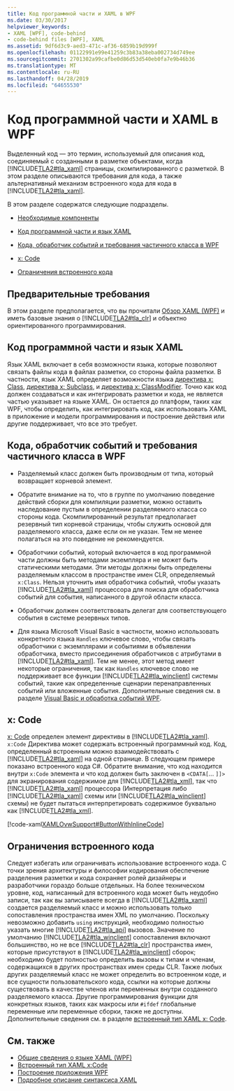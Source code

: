 ```yaml
---
title: Код программной части и XAML в WPF
ms.date: 03/30/2017
helpviewer_keywords:
- XAML [WPF], code-behind
- code-behind files [WPF], XAML
ms.assetid: 9df6d3c9-aed3-471c-af36-6859b19d999f
ms.openlocfilehash: 01122991e99e41259c3b83a38eba002734d749ee
ms.sourcegitcommit: 2701302a99cafbe0d86d53d540eb0fa7e9b46b36
ms.translationtype: MT
ms.contentlocale: ru-RU
ms.lasthandoff: 04/28/2019
ms.locfileid: "64655530"
---
```

# <a name="code-behind-and-xaml-in-wpf"></a>Код программной части и XAML в WPF
<a name="introduction"></a> Выделенный код — это термин, используемый для описания код, соединяемый с созданными в разметке объектами, когда [!INCLUDE[TLA2#tla_xaml](../../../../includes/tla2sharptla-xaml-md.md)] страницы, скомпилированного с разметкой. В этом разделе описываются требования для кода, а также альтернативный механизм встроенного кода для кода в [!INCLUDE[TLA2#tla_xaml](../../../../includes/tla2sharptla-xaml-md.md)].  
  
 В этом разделе содержатся следующие подразделы.  
  
- [Необходимые компоненты](#Prerequisites)  
  
- [Код программной части и язык XAML](#codebehind_and_the_xaml_language)  
  
- [Кода, обработчик событий и требования частичного класса в WPF](#Code_behind__Event_Handler__and_Partial_Class)  
  
- [x: Code](#x_Code)  
  
- [Ограничения встроенного кода](#Inline_Code_Limitations)  
  
<a name="Prerequisites"></a>   
## <a name="prerequisites"></a>Предварительные требования  
 В этом разделе предполагается, что вы прочитали [Обзор XAML (WPF)](xaml-overview-wpf.md) и иметь базовые знания о [!INCLUDE[TLA2#tla_clr](../../../../includes/tla2sharptla-clr-md.md)] и объектно ориентированного программирования.  
  
<a name="codebehind_and_the_xaml_language"></a>   
## <a name="code-behind-and-the-xaml-language"></a>Код программной части и язык XAML  
 Язык XAML включает в себя возможности языка, которые позволяют связать файлы кода в файлах разметки, со стороны файла разметки. В частности, язык XAML определяет возможности языка [директива x: Class](../../xaml-services/x-class-directive.md), [директива x: Subclass](../../xaml-services/x-subclass-directive.md), и [директива x: ClassModifier](../../xaml-services/x-classmodifier-directive.md). Точно как код должен создаваться и как интегрировать разметки и кода, не является частью указывает на языке XAML. Он остается до платформ, таких как WPF, чтобы определить, как интегрировать код, как использовать XAML в приложение и модели программирования и построение действия или другие поддерживает, что все это требует.  
  
<a name="Code_behind__Event_Handler__and_Partial_Class"></a>   
## <a name="code-behind-event-handler-and-partial-class-requirements-in-wpf"></a>Кода, обработчик событий и требования частичного класса в WPF  
  
- Разделяемый класс должен быть производным от типа, который возвращает корневой элемент.  
  
- Обратите внимание на то, что в группе по умолчанию поведение действий сборки для компиляции разметки, можно оставить наследование пустым в определении разделяемого класса со стороны кода. Скомпилированный результат предполагает резервный тип корневой страницы, чтобы служить основой для разделяемого класса, даже если он не указан. Тем не менее полагаться на это поведение не рекомендуется.  
  
- Обработчики событий, который включается в код программной части должны быть методами экземпляра и не может быть статическими методами. Эти методы должны быть определены разделяемым классом в пространстве имен CLR, определяемый `x:Class`. Нельзя уточнить имя обработчика событий, чтобы указать [!INCLUDE[TLA2#tla_xaml](../../../../includes/tla2sharptla-xaml-md.md)] процессора для поиска для обработчика событий для события, написанного в другой области класса.  
  
- Обработчик должен соответствовать делегат для соответствующего события в системе резервных типов.  
  
- Для языка Microsoft Visual Basic в частности, можно использовать конкретного языка `Handles` ключевое слово, чтобы связать обработчики с экземплярами и событиями в объявлении обработчика, вместо присоединения обработчиков с атрибутами в [!INCLUDE[TLA2#tla_xaml](../../../../includes/tla2sharptla-xaml-md.md)]. Тем не менее, этот метод имеет некоторые ограничения, так как `Handles` ключевое слово не поддерживает все функции [!INCLUDE[TLA2#tla_winclient](../../../../includes/tla2sharptla-winclient-md.md)] системы событий, такие как определенные сценарии перенаправленных событий или вложенные события. Дополнительные сведения см. в разделе [Visual Basic и обработка событий WPF](visual-basic-and-wpf-event-handling.md).  
  
<a name="x_Code"></a>   
## <a name="xcode"></a>x: Code  
 [x: Code](../../xaml-services/x-code-intrinsic-xaml-type.md) определен элемент директивы в [!INCLUDE[TLA2#tla_xaml](../../../../includes/tla2sharptla-xaml-md.md)]. `x:Code` Директива может содержать встроенный программный код. Код, определенный встроенным можно взаимодействовать с [!INCLUDE[TLA2#tla_xaml](../../../../includes/tla2sharptla-xaml-md.md)] на одной странице. В следующем примере показано встроенного кода C#. Обратите внимание, что код находится внутри `x:Code` элемента и что код должен быть заключен в `<CDATA[`... `]]>` для экранирования содержимое для [!INCLUDE[TLA2#tla_xml](../../../../includes/tla2sharptla-xml-md.md)], так что [!INCLUDE[TLA2#tla_xaml](../../../../includes/tla2sharptla-xaml-md.md)] процессора (Интерпретация либо [!INCLUDE[TLA2#tla_xaml](../../../../includes/tla2sharptla-xaml-md.md)] схемы или [!INCLUDE[TLA2#tla_winclient](../../../../includes/tla2sharptla-winclient-md.md)] схемы) не будет пытаться интерпретировать содержимое буквально как [!INCLUDE[TLA2#tla_xml](../../../../includes/tla2sharptla-xml-md.md)].  
  
 [!code-xaml[XAMLOvwSupport#ButtonWithInlineCode](~/samples/snippets/csharp/VS_Snippets_Wpf/XAMLOvwSupport/CSharp/page4.xaml#buttonwithinlinecode)]  
  
<a name="Inline_Code_Limitations"></a>   
## <a name="inline-code-limitations"></a>Ограничения встроенного кода  
 Следует избегать или ограничивать использование встроенного кода. С точки зрения архитектуры и философии кодирования обеспечение разделения разметки и кода сохраняет ролей дизайнеры и разработчики гораздо больше отдельных. На более техническом уровне, код, написанный для встроенного кода может быть неудобно записи, так как вы записываете всегда в [!INCLUDE[TLA2#tla_xaml](../../../../includes/tla2sharptla-xaml-md.md)] создается разделяемый класс и можно использовать только сопоставления пространства имен XML по умолчанию. Поскольку невозможно добавить `using` инструкций, необходимо полностью указать многие [!INCLUDE[TLA2#tla_api](../../../../includes/tla2sharptla-api-md.md)] вызовов. Значение по умолчанию [!INCLUDE[TLA2#tla_winclient](../../../../includes/tla2sharptla-winclient-md.md)] сопоставления включают большинство, но не все [!INCLUDE[TLA2#tla_clr](../../../../includes/tla2sharptla-clr-md.md)] пространства имен, которые присутствуют в [!INCLUDE[TLA2#tla_winclient](../../../../includes/tla2sharptla-winclient-md.md)] сборок; необходимо будет полностью определить вызовы к типам и членам, содержащихся в других пространствах имен среды CLR. Также любых других разделяемый класс не может определить во встроенном коде, и все сущности пользовательского кода, ссылки на которые должны существовать в качестве членов или переменных внутри созданного разделяемого класса. Другие программирования функции для конкретных языков, таких как макросы или `#ifdef` глобальные переменные или переменные сборки, также не доступны. Дополнительные сведения см. в разделе [встроенный тип XAML x: Code](../../xaml-services/x-code-intrinsic-xaml-type.md).  
  
## <a name="see-also"></a>См. также

- [Общие сведения о языке XAML (WPF)](xaml-overview-wpf.md)
- [Встроенный тип XAML x:Code](../../xaml-services/x-code-intrinsic-xaml-type.md)
- [Построение приложения WPF](../app-development/building-a-wpf-application-wpf.md)
- [Подробное описание синтаксиса XAML](xaml-syntax-in-detail.md)
